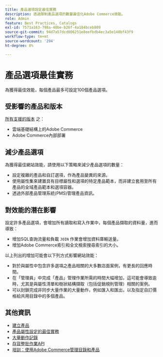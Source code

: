 ```yaml
---
title: 產品選項設定最佳實務
description: 透過限制產品選項的數量最佳化Adobe Commerce效能。
role: Admin
feature: Best Practices, Catalogs
exl-id: 7571a163-798a-40be-b26f-4a184bceb809
source-git-commit: 94d7a57dcd006251e8eefbdb4ec3a5e140bf43f9
workflow-type: tm+mt
source-wordcount: '294'
ht-degree: 0%

---
```


# 產品選項最佳實務

為獲得最佳效能，每個產品最多可設定100個產品選項。

## 受影響的產品和版本

[所有支援的版本](../../../release/versions.md) 之：

- 雲端基礎結構上的Adobe Commerce
- Adobe Commerce內部部署

## 減少產品選項

為獲得最佳網站效能，請使用以下策略來減少產品選項的數量：

- 設定複雜的產品和自訂選項，作為產品變異的來源。
- 使用屬性集來建置具有目標屬性和選項的特定產品範本，而非建立套用至所有產品的全域產品範本和選項容器。
- 透過外部產品管理系統(PMS)管理產品資訊。

## 對效能的潛在影響

設定許多產品選項，會增加所有讀取和寫入作業中，每個產品擷取的資料量，進而導致：

- 增加SQL查詢流量和負載 `JOIN` 作業會增加資料庫輸送量。
- 增加Adobe Commerce索引和全文檢索搜尋索引的大小。

以上列出的增加可能會以下列方式影響網站效能：

- 對於與屬性中包含許多選項之產品相關的大多數店面案例，有更長的回應時間。
- 在「管理員」中完成「產品」管理作業所需的時間大幅增加，這可能會導致逾時，尤其是與屬性清單和樹狀結構擷取（包括促銷規則管理）相關的案例。
- 可以封鎖完成非同步大量作業的大量動作，例如匯入和匯出，以及指定自訂價格給共用目錄中的多個產品。

## 其他資訊

- [建立產品](https://experienceleague.adobe.com/docs/commerce-admin/catalog/products/product-create.html)
- [產品屬性設定的最佳實務](product-attributes-and-options.md)
- [大量動作記錄](https://docs.magento.com/user-guide/system/action-log-bulk-actions.html)
- [存貨整批作業API](https://developer.adobe.com/commerce/webapi/rest/inventory/bulk-inventory/)
- [培訓：使用Adobe Commerce管理目錄和產品](https://learning.adobe.com/catalog/adobe_commerce/cours000000000098643.html)
